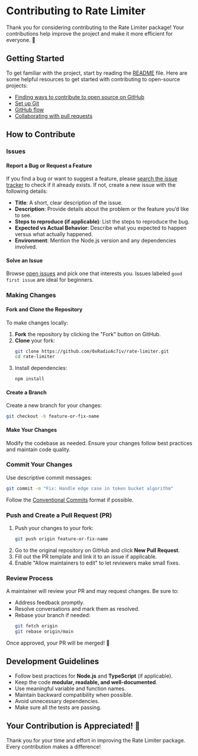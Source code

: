 # Contributing to Rate Limiter

Thank you for considering contributing to the Rate Limiter package! Your contributions help improve the project and make it more efficient for everyone. :rocket:

## Getting Started

To get familiar with the project, start by reading the [README](./README.md) file. Here are some helpful resources to get started with contributing to open-source projects:

- [Finding ways to contribute to open source on GitHub](https://docs.github.com/en/get-started/exploring-projects-on-github/finding-ways-to-contribute-to-open-source-on-github)
- [Set up Git](https://docs.github.com/en/get-started/git-basics/set-up-git)
- [GitHub flow](https://docs.github.com/en/get-started/using-github/github-flow)
- [Collaborating with pull requests](https://docs.github.com/en/github/collaborating-with-pull-requests)

## How to Contribute

### Issues

#### Report a Bug or Request a Feature

If you find a bug or want to suggest a feature, please [search the issue tracker](https://github.com/0xRadioAc7iv/rate-limiter/issues) to check if it already exists. If not, create a new issue with the following details:

- **Title**: A short, clear description of the issue.
- **Description**: Provide details about the problem or the feature you’d like to see.
- **Steps to reproduce (if applicable)**: List the steps to reproduce the bug.
- **Expected vs Actual Behavior**: Describe what you expected to happen versus what actually happened.
- **Environment**: Mention the Node.js version and any dependencies involved.

#### Solve an Issue

Browse [open issues](https://github.com/0xRadioAc7iv/rate-limiter/issues) and pick one that interests you. Issues labeled `good first issue` are ideal for beginners.

### Making Changes

#### Fork and Clone the Repository

To make changes locally:

1. **Fork** the repository by clicking the "Fork" button on GitHub.
2. **Clone** your fork:
   ```sh
   git clone https://github.com/0xRadioAc7iv/rate-limiter.git
   cd rate-limiter
   ```
3. Install dependencies:
   ```sh
   npm install
   ```

#### Create a Branch

Create a new branch for your changes:

```sh
git checkout -b feature-or-fix-name
```

#### Make Your Changes

Modify the codebase as needed. Ensure your changes follow best practices and maintain code quality.

### Commit Your Changes

Use descriptive commit messages:

```sh
git commit -m "Fix: Handle edge case in token bucket algorithm"
```

Follow the [Conventional Commits](https://www.conventionalcommits.org/en/v1.0.0/) format if possible.

### Push and Create a Pull Request (PR)

1. Push your changes to your fork:
   ```sh
   git push origin feature-or-fix-name
   ```
2. Go to the original repository on GitHub and click **New Pull Request**.
3. Fill out the PR template and link it to an issue if applicable.
4. Enable "Allow maintainers to edit" to let reviewers make small fixes.

### Review Process

A maintainer will review your PR and may request changes. Be sure to:

- Address feedback promptly.
- Resolve conversations and mark them as resolved.
- Rebase your branch if needed:
  ```sh
  git fetch origin
  git rebase origin/main
  ```

Once approved, your PR will be merged! 🎉

## Development Guidelines

- Follow best practices for **Node.js** and **TypeScript** (if applicable).
- Keep the code **modular, readable, and well-documented**.
- Use meaningful variable and function names.
- Maintain backward compatibility when possible.
- Avoid unnecessary dependencies.
- Make sure all the tests are passing.

## Your Contribution is Appreciated! 🎉

Thank you for your time and effort in improving the Rate Limiter package. Every contribution makes a difference!
